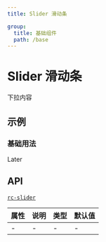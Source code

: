 ```yaml
---
title: Slider 滑动条

group:
  title: 基础组件
  path: /base
---
```


# Slider 滑动条

下拉内容

## 示例

### 基础用法

Later

## API

[`rc-slider`](https://github.com/react-component/slider)

| 属性 | 说明 | 类型 | 默认值 |
| ---- | ---- | ---- | ------ |
| -    | -    | -    | -      |
